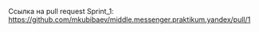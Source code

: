 Ссылка на pull request Sprint_1: https://github.com/mkubibaev/middle.messenger.praktikum.yandex/pull/1
